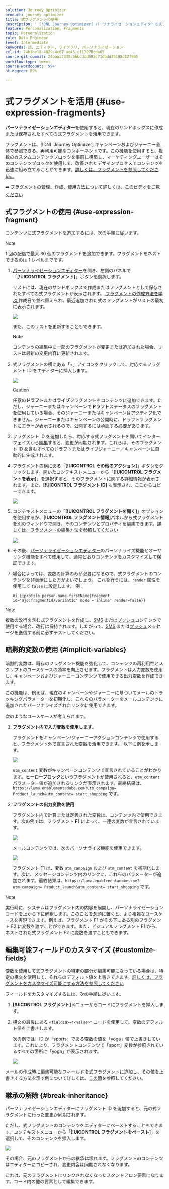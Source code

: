```yaml
---
solution: Journey Optimizer
product: journey optimizer
title: 式フラグメントの使用
description: ' [!DNL Journey Optimizer] パーソナライゼーションエディターで式フラグメントを使用する方法を説明します。'
feature: Personalization, Fragments
topic: Personalization
role: Data Engineer
level: Intermediate
keywords: 式, エディター, ライブラリ, パーソナライゼーション
exl-id: 74b1be18-4829-4c67-ae45-cf13278cda65
source-git-commit: 24baaa2438c6bbdddd582c71dbdd36188d12f905
workflow-type: tm+mt
source-wordcount: '994'
ht-degree: 89%

---
```


# 式フラグメントを活用 {#use-expression-fragments}

**パーソナライゼーションエディター**&#x200B;を使用すると、現在のサンドボックスに作成または保存されたすべての式フラグメントを活用できます。

フラグメントは、[!DNL Journey Optimizer] キャンペーンおよびジャーニー全体で参照できる、再利用可能なコンポーネントです。この機能を使用すると、複数のカスタムコンテンツブロックを事前に構築し、マーケティングユーザーはそのコンテンツブロックを使用して、改善されたデザインプロセスでコンテンツを迅速に組み立てることができます。[詳しくは、フラグメントを参照してください。](../content-management/fragments.md)

➡️ [フラグメントの管理、作成、使用方法について詳しくは、このビデオをご覧ください](../content-management/fragments.md#video-fragments)

## 式フラグメントの使用 {#use-expression-fragment}

コンテンツに式フラグメントを追加するには、次の手順に従います。

>[!NOTE]
>
>1 回の配信で最大 30 個のフラグメントを追加できます。フラグメントをネストできるのは 1 レベルまでです。

1. [パーソナライゼーションエディター](personalization-build-expressions.md)を開き、左側のパネルで「**[!UICONTROL フラグメント]**」ボタンを選択します。

   リストには、現在のサンドボックスで作成またはフラグメントとして保存されたすべての式フラグメントが表示されます。[ フラグメントの作成方法を学ぶ ](../content-management/create-fragments.md)
作成日で並べ替えられ、最近追加された式のフラグメントがリストの最初に表示されます。

   ![](assets/expression-fragments-pane.png)

   また、このリストを更新することもできます。

   >[!NOTE]
   >
   >コンテンツの編集中に一部のフラグメントが変更または追加された場合、リストは最新の変更内容に更新されます。

1. 式フラグメントの横にある「+」アイコンをクリックして、対応するフラグメント ID をエディターに挿入します。

   ![](assets/expression-fragment-add.png)

   >[!CAUTION]
   >
   >任意の&#x200B;**ドラフト**&#x200B;または&#x200B;**ライブ**&#x200B;フラグメントをコンテンツに追加できます。ただし、ジャーニーまたはキャンペーンで&#x200B;**ドラフト**&#x200B;ステータスのフラグメントを使用している場合、そのジャーニーまたはキャンペーンはアクティブ化できません。ジャーニーまたはキャンペーンの公開時に、ドラフトフラグメントにエラーが表示されるので、公開するには承認する必要があります。

1. フラグメント ID を追加したら、対応する式フラグメントを開いてインターフェイスから[編集](../content-management/manage-fragments.md#edit-fragments)すると、変更が同期されます。これらは、そのフラグメント ID を含むすべてのドラフトまたはライブジャーニー／キャンペーンに自動的に生成されます。

1. フラグメントの横にある「**[!UICONTROL その他のアクション]**」ボタンをクリックします。開いたコンテキストメニューから「**[!UICONTROL フラグメントを表示]**」を選択すると、そのフラグメントに関する詳細情報が表示されます。また、**[!UICONTROL フラグメント ID]** も表示され、ここからコピーできます。

   ![](assets/expression-fragment-view.png)

1. コンテキストメニューの「**[!UICONTROL フラグメントを開く]**」オプションを使用するか、**[!UICONTROL フラグメント情報]**&#x200B;パネルから式フラグメントを別のウィンドウで開き、そのコンテンツとプロパティを編集できます。[詳しくは、フラグメントの編集方法を参照してください](../content-management/manage-fragments.md#edit-fragments)

   ![](assets/expression-fragment-open.png)

1. その後、[パーソナライゼーションエディター](personalization-build-expressions.md)のパーソナライズ機能とオーサリング機能をすべて使用して、通常どおりコンテンツをカスタマイズして検証できます。

1. 場合によっては、変数の計算のみが必要になるので、式フラグメントのコンテンツを非表示にした方がよいでしょう。 これを行うには、`render` 属性を使用して `false` に設定します。 例：

   ```
   Hi {{profile.person.name.firstName|fragment id='ajo:fragmentId/variantId' mode ='inline' render=false}}
   ```

>[!NOTE]
>
>複数の改行を含む式フラグメントを作成し、[SMS](../sms/create-sms.md#sms-content) または[プッシュ](../push/design-push.md)コンテンツで使用する場合、改行は保持されます。したがって、[SMS](../sms/send-sms.md) または[プッシュ](../push/send-push.md)メッセージを送信する前に必ずテストしてください。

## 暗黙的変数の使用 {#implicit-variables}

暗黙的変数は、既存のフラグメント機能を強化して、コンテンツの再利用性とスクリプトのユースケースの効率を向上させます。フラグメントは入力変数を使用し、キャンペーンおよびジャーニーコンテンツで使用できる出力変数を作成できます。

この機能は、例えば、現在のキャンペーンやジャーニーに基づいてメールのトラッキングパラメーターを初期化し、これらのパラメーターをメールコンテンツに追加されたパーソナライズされたリンクに使用できます。

次のようなユースケースが考えられます。

1. **フラグメント内で入力変数を使用します**。

   フラグメントをキャンペーン/ジャーニーアクションコンテンツで使用すると、フラグメント外で宣言された変数を活用できます。 以下に例を示します。

   ![](../personalization/assets/variable-in-a-fragment.png)

   `utm_content` 変数がキャンペーンコンテンツで宣言されていることがわかります。**ヒーローブロック**&#x200B;というフラグメントが使用されると、`utm_content` パラメーター値が追加されるリンクが表示されます。最終結果は、`https://luma.enablementadobe.com?utm_campaign= Product_launch&utm_content= start_shopping` です。

1. **フラグメントの出力変数を使用**

   フラグメント内で計算または定義された変数は、コンテンツ内で使用できます。次の例では、フラグメント **F1** によって、一連の変数が宣言されています。

   ![](../personalization/assets/personalize-with-variables.png)

   メールコンテンツでは、次のパーソナライズ機能を使用できます。

   ![](../personalization/assets/use-fragment-variable.png)

   フラグメント F1 は、変数 `utm_campaign` および `utm_content` を初期化します。次に、メッセージコンテンツ内のリンクに、これらのパラメーターが追加されます。最終結果は、`https://luma.enablementadobe.com?utm_campaign= Product_launch&utm_content= start_shopping` です。

>[!NOTE]
>
>実行時に、システムはフラグメント内の内容を展開し、パーソナライゼーションコードを上から下に解釈します。このことを念頭に置くと、より複雑なユースケースを実現できます。例えば、フラグメント F1 がその下にある別のフラグメント F2 に変数を渡すことができます。また、ビジュアルフラグメント F1 から、ネストされた式フラグメント F2 に変数を渡すこともできます。


## 編集可能フィールドのカスタマイズ {#customize-fields}

変数を使用して式フラグメントの特定の部分が編集可能になっている場合は、特定の構文を使用して、それらのデフォルト値を上書きできます。[詳しくは、フラグメントをカスタマイズ可能にする方法を参照してください](../content-management/customizable-fragments.md)

フィールドをカスタマイズするには、次の手順に従います。

1. **[!UICONTROL フラグメント]**&#x200B;メニューからコードにフラグメントを挿入します。

1. 構文の最後にある `<fieldId>="<value>"` コードを使用して、変数のデフォルト値を上書きします。

   次の例では、ID が「sports」である変数の値を「yoga」値で上書きしています。これにより、フラグメントコンテンツで「sport」変数が参照されているすべての箇所に「yoga」が表示されます。

   ![](../content-management/assets/fragment-expression-use.png)

メールの作成時に編集可能なフィールドを式フラグメントに追加し、その値を上書きする方法を示す例について詳しくは、[この節](../content-management/customizable-fragments.md#example)を参照してください。

## 継承の解除 {#break-inheritance}

パーソナライゼーションエディターにフラグメント ID を追加すると、元の式フラグメントに行った変更が同期されます。

ただし、式フラグメントのコンテンツをエディターにペーストすることもできます。コンテキストメニューから「**[!UICONTROL フラグメントをペースト]**」を選択して、そのコンテンツを挿入します。

![](assets/expression-fragment-paste.png)

その場合、元のフラグメントからの継承は壊れます。フラグメントのコンテンツはエディターにコピーされ、変更内容は同期されなくなります。

これは、元のフラグメントにリンクされなくなったスタンドアロン要素になります。コード内の他の要素として編集できます。

